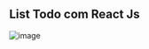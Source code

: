 ## List Todo com React Js

![image](https://user-images.githubusercontent.com/72363220/158068289-9d7bfe57-8ce6-4876-af58-15f21a48880a.png)
